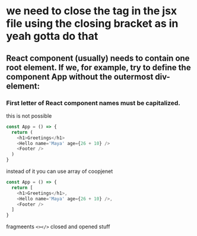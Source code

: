 # we need to close the tag in the jsx file using the closing bracket as in <br/> yeah gotta do that

## React component (usually) needs to contain one root element. If we, for example, try to define the component App without the outermost div-element:

### First letter of React component names must be capitalized.

this is not possible

```javascript
const App = () => {
  return (
    <h1>Greetings</h1>
    <Hello name='Maya' age={26 + 10} />
    <Footer />
  )
}
```

instead of it you can use array of coopjenet

```javascript
const App = () => {
  return [
    <h1>Greetings</h1>,
    <Hello name='Maya' age={26 + 10} />,
    <Footer />
  ]
}
```

fragmeents `<></>` closed and opened stuff
